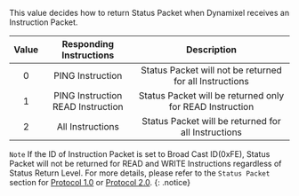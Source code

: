 This value decides how to return Status Packet when Dynamixel receives an Instruction Packet.

| Value | Responding Instructions  | Description |
| :---: | :----------------------: | :---------: |
|0|PING Instruction|Status Packet will not be returned for all Instructions|
|1|PING Instruction<br />READ Instruction|Status Packet will be returned only for READ Instruction|
|2|All Instructions|Status Packet will be returned for all Instructions|

`Note` If the ID of Instruction Packet is set to Broad Cast ID(0xFE), Status Packet will not be returned for READ and WRITE Instructions regardless of Status Return Level. For more details, please refer to the `Status Packet` section for [Protocol 1.0] or [Protocol 2.0].
{: .notice}

[Protocol 1.0]: /docs/en/dxl/protocol1/#status-packet
[Protocol 2.0]: /docs/en/dxl/protocol2/#status-packet
